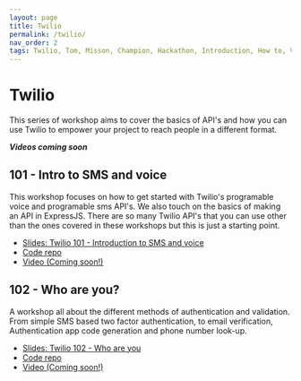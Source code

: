 ```yaml
---
layout: page
title: Twilio 
permalink: /twilio/
nav_order: 2
tags: Twilio, Tom, Misson, Champion, Hackathon, Introduction, How to, Voice, sms
---
```

# Twilio 

This series of workshop aims to cover the basics of API's and how you can use Twilio to empower your project to reach people in a different format. 

_**Videos coming soon**_

## 101 - Intro to SMS and voice
This workshop focuses on how to get started with Twilio's programable voice and programable sms API's. We also touch on the basics of making an API in ExpressJS. There are so many Twilio API's that you can use other than the ones covered in these workshops but this is just a starting point.

- [Slides: Twilio 101 - Introduction to SMS and voice](https://docs.google.com/presentation/d/1J2gvOEnEHCr5YwHwrteUc6w8xcaKRuUNUPBscZjmIxU/edit?usp=sharing)
- [Code repo](https://github.com/tomMisson/Twilio-101)
- [Video (Coming soon!)]()

## 102 - Who are you? 
A workshop all about the different methods of authentication and validation. From simple SMS based two factor authentication, to email verification, Authentication app code generation and phone number look-up.

- [Slides: Twilio 102 - Who are you]()
- [Code repo](https://github.com/tomMisson/Twilio-102)
- [Video (Coming soon!)]()
